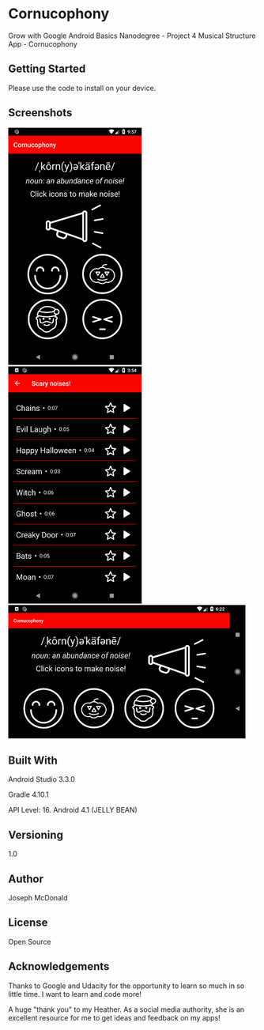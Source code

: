 # Cornucophony

Grow with Google Android Basics Nanodegree - Project 4 Musical Structure App - Cornucophony

## Getting Started

Please use the code to install on your device.

## Screenshots

![Screenshot](/app/screenshots/Screenshot_Main.png) ![Screenshot](/app/screenshots/Screenshot_Noises.png) ![Screenshot](/app/screenshots/Screenshot_Land.png)

## Built With

Android Studio 3.3.0

Gradle 4.10.1

API Level: 16. Android 4.1 (JELLY BEAN)

## Versioning

1.0

## Author

Joseph McDonald

## License

Open Source

## Acknowledgements

Thanks to Google and Udacity for the opportunity to learn so much in so little time. I want to learn and code more!

A huge "thank you" to my Heather. As a social media authority, she is an excellent resource for me to get ideas and feedback on my apps!

